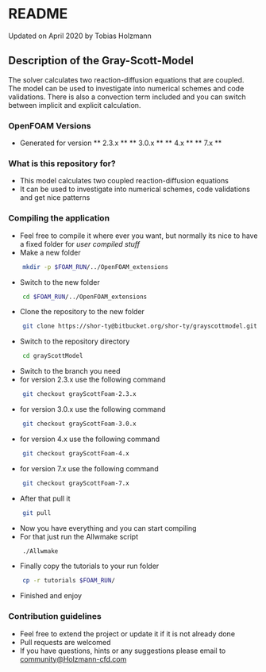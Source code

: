 # README #

Updated on April 2020 by Tobias Holzmann

## Description of the Gray-Scott-Model

The solver calculates two reaction-diffusion equations that are coupled. The model can be used to investigate into numerical schemes and code validations. There is also a convection term included and you can switch between implicit and explicit calculation.

### OpenFOAM Versions ###
* Generated for version
** 2.3.x **
** 3.0.x **
** 4.x **
** 7.x **

### What is this repository for? ###
* This model calculates two coupled reaction-diffusion equations
* It can be used to investigate into numerical schemes, code validations and get nice patterns


### Compiling the application ###
* Feel free to compile it where ever you want, but normally its nice to have a fixed folder for _user compiled stuff_
* Make a new folder
```bash
    mkdir -p $FOAM_RUN/../OpenFOAM_extensions
```
* Switch to the new folder
```bash
    cd $FOAM_RUN/../OpenFOAM_extensions
```
* Clone the repository to the new folder
```bash
    git clone https://shor-ty@bitbucket.org/shor-ty/grayscottmodel.git grayScottModel
```
* Switch to the repository directory
```bash
    cd grayScottModel
```
* Switch to the branch you need
* for version 2.3.x use the following command
```bash
    git checkout grayScottFoam-2.3.x
```
* for version 3.0.x use the following command
```bash
    git checkout grayScottFoam-3.0.x
```
* for version 4.x use the following command
```bash
    git checkout grayScottFoam-4.x
```
* for version 7.x use the following command
```bash
    git checkout grayScottFoam-7.x
```
* After that pull it
```bash
    git pull
```
* Now you have everything and you can start compiling
* For that just run the Allwmake script
```bash
    ./Allwmake
```
* Finally copy the tutorials to your run folder
```bash
    cp -r tutorials $FOAM_RUN/
```
* Finished and enjoy

### Contribution guidelines ###
* Feel free to extend the project or update it if it is not already done
* Pull requests are welcomed
* If you have questions, hints or any suggestions please email to community@Holzmann-cfd.com

